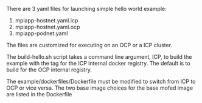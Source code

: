 There are 3 yaml files for launching simple hello world example:

1. mpiapp-hostnet.yaml.icp
2. mpiapp-hostnet.yaml.ocp
3. mpiapp-podnet.yaml


The files are customized for executing on an OCP or a ICP cluster.

The build-hello.sh script takes a command line argument, ICP, to build the example with the tag for the ICP internal docker registry. The default is to build for the OCP internal registry.

The example/dockerfiles/Dockerfile must be modified to switch from ICP to OCP or vice versa. The two base image choices for the base mofed image are listed in the Dockerfile
